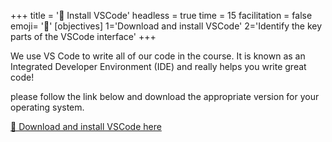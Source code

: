 +++
title = '🧰 Install VSCode'
headless = true
time = 15
facilitation = false
emoji= '🧩'
[objectives]
    1='Download and install VSCode'
    2='Identify the key parts of the VSCode interface'
+++

We use VS Code to write all of our code in the course. It is known as an Integrated Developer Environment (IDE) and really helps you write great code!

please follow the link below and download the appropriate version for your operating system.

[🔗 Download and install VSCode here](https://code.visualstudio.com/)
